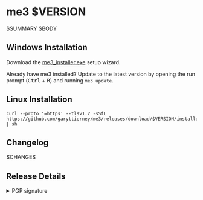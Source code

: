 # me3 $VERSION

$SUMMARY
$BODY
<!-- markdown-link-check-disable -->
## Windows Installation

Download the [me3_installer.exe](https://github.com/garyttierney/me3/releases/download/$VERSION/me3_installer.exe) setup wizard.

Already have me3 installed? Update to the latest version by opening the run prompt (<kbd>Ctrl</kbd> + <kbd>R</kbd>) and running `me3 update`.

## Linux Installation

```shell
curl --proto '=https' --tlsv1.2 -sSfL https://github.com/garyttierney/me3/releases/download/$VERSION/installer.sh | sh
```
<!-- markdown-link-check-enable -->
## Changelog
$CHANGES

## Release Details

<details>
<summary>PGP signature</summary>
```
$SIGNATURE
```
</details>
